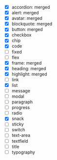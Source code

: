 - [x] accordion: merged
- [x] alert: merged
- [x] avatar: merged
- [x] blockquote: merged
- [x] button: merged
- [x] checkbox
- [x] chip
- [x] code
- [ ] fixed
- [ ] flex
- [x] frame: merged
- [x] heading: merged
- [x] highlight: merged
- [ ] link
- [x] list
- [ ] message
- [ ] modal
- [ ] paragraph
- [ ] progress
- [ ] radio
- [x] snack
- [ ] sticky
- [ ] switch
- [ ] text-area
- [ ] textfield
- [ ] title
- [ ] typography
